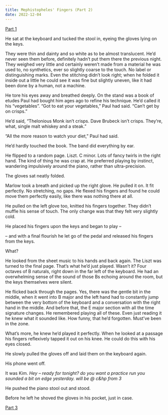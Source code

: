 ```yaml
---
title: Mephistopheles' Fingers (Part 2)
date: 2022-12-04
---
```


<a href="./mephistopheles-fingers-1">Part 1</a>

He sat at the keyboard and tucked the stool in, eyeing the gloves lying on the keys.

They were thin and dainty and so white as to be almost translucent. He’d never seen them before, definitely hadn’t put them there the previous night. They weighed very little and certainly weren’t made from a material he was used to, no synthetics, ever so slightly coarse to the touch. No label or distinguishing marks. Even the stitching didn’t look right; when he folded it inside out a little he could see it was fine but slightly uneven, like it had been done by a human, not a machine.

He tore his eyes away and breathed deeply. On the stand was a book of etudes Paul had bought him ages ago to refine his technique. He’d called it his “vegetables”. “Got to eat your vegetables,” Paul had said. “Can’t get by on crisps.”

He’d said, “Thelonious Monk isn’t crisps. Dave Brubeck isn’t crisps. They’re, what, single malt whiskey and a steak.”

“All the more reason to watch your diet,” Paul had said.

He’d hardly touched the book. The band did everything by ear.

He flipped to a random page. Liszt. C minor. Lots of fancy twirls in the right hand. The kind of thing he was crap at. He preferred playing by instinct, wandering impulsively around the piano, rather than ultra-precision.

The gloves sat neatly folded.

Marlow took a breath and picked up the right glove. He pulled it on. It fit perfectly. No stretching, no gaps. He flexed his fingers and found he could move them perfectly easily, like there was nothing there at all.

He pulled on the left glove too, knitted his fingers together. They didn’t muffle his sense of touch. The only change was that they felt very slightly cold.

He placed his fingers upon the keys and began to play –

– and with a final flourish he let go of the pedal and released his fingers from the keys.

What?

He looked from the sheet music to his hands and back again. The Liszt was turned to the final page. That’s what he’d just played. Wasn’t it? Four octaves of B naturals, right down in the far left of the keyboard. He had an overwhelming sense of the sound of those Bs echoing around the room, but the keys themselves were silent.

He flicked back through the pages. Yes, there was the gentle bit in the middle, when it went into B major and the left hand had to constantly jump between the very bottom of the keyboard and a conversation with the right hand in the middle. And before that, the E major section with all the time signature changes. He remembered playing all of these. Even just reading it he knew what it sounded like. How funny, that he’d forgotten. Must’ve been in the zone.

What’s more, he knew he’d played it perfectly. When he looked at a passage his fingers reflexively tapped it out on his knee. He could do this with his eyes closed.

He slowly pulled the gloves off and laid them on the keyboard again.

His phone went off.

It was Kim. _Hey – ready for tonight? do you want a practice run you sounded a bit on edge yesterday. will be @ c&hp from 3_

He pushed the piano stool out and stood.

Before he left he shoved the gloves in his pocket, just in case. 

<a href="./mephistopheles-fingers-3">Part 3</a>
